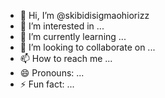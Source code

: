 - 👋 Hi, I’m @skibidisigmaohiorizz
- 👀 I’m interested in ...
- 🌱 I’m currently learning ...
- 💞️ I’m looking to collaborate on ...
- 📫 How to reach me ...
- 😄 Pronouns: ...
- ⚡ Fun fact: ...

<!---
skibidisigmaohiorizz/skibidisigmaohiorizz is a ✨ special ✨ repository because its `README.md` (this file) appears on your GitHub profile.
You can click the Preview link to take a look at your changes.
--->
